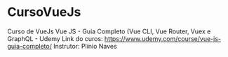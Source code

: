 # CursoVueJs
Curso de VueJs
Vue JS - Guia Completo (Vue CLI, Vue Router, Vuex e GraphQL - Udemy
Link do curos: https://www.udemy.com/course/vue-js-guia-completo/
Instrutor: Plínio Naves
